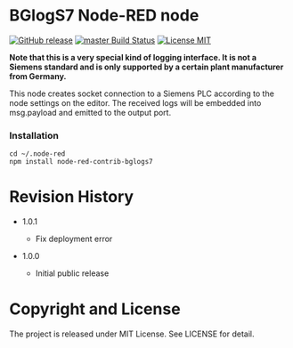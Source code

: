 BGlogS7 Node-RED node
===

[![GitHub release](https://img.shields.io/github/release/dbaba/node-red-contrib-device-stats.svg)](https://github.com/zippo205/node-red-contrib-bglogs7/releases/latest)
[![master Build Status](https://travis-ci.org/dbaba/node-red-contrib-device-stats.svg?branch=master)](https://travis-ci.org/zippo205/node-red-contrib-bglogs7/)
[![License MIT](https://img.shields.io/github/license/dbaba/node-red-contrib-device-stats.svg)](http://opensource.org/licenses/MIT)

**Note that this is a very special kind of logging interface. It is not a Siemens standard and is only supported by a certain plant manufacturer from Germany.**

This node creates socket connection to a Siemens PLC according to the node settings on the editor. The received logs will be embedded into msg.payload and emitted to the output port.


### Installation

```
cd ~/.node-red
npm install node-red-contrib-bglogs7
```

# Revision History

* 1.0.1
  - Fix deployment error

* 1.0.0
  - Initial public release

# Copyright and License

The project is released under MIT License. See LICENSE for detail.